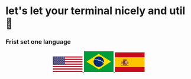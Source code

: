# let's let your terminal nicely and util 🐧

### Frist set one language

<div align="center" id="flags"> 
<a href="En/EN.md">
<img width="80" heigth="80" src="imgs/USA.jpeg">
</a>
<a href="Br/BR.md">
<img width="80" heigth="80" src="imgs/Brasil.jpeg">
</a>
<a href="Es/ES.md">
<img width="80" heigth="80" src="imgs/Spain.jpeg">
</a>
</div>
